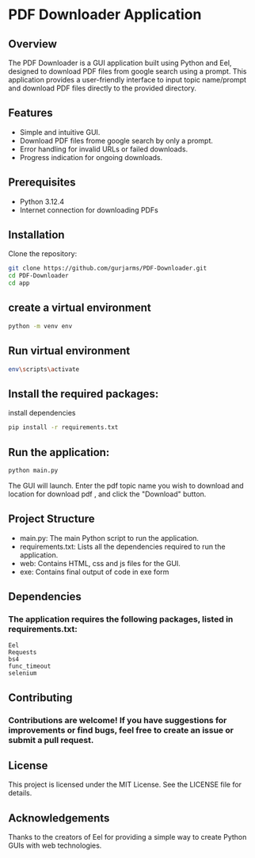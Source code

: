 # PDF Downloader Application

## Overview
The PDF Downloader is a GUI application built using Python and Eel, designed to download PDF files from google search using a prompt. This application provides a user-friendly interface to input topic name/prompt and download PDF files directly to the provided directory.

## Features
- Simple and intuitive GUI.
- Download PDF files frome google search by only a prompt.
- Error handling for invalid URLs or failed downloads.
- Progress indication for ongoing downloads.

## Prerequisites
- Python 3.12.4
- Internet connection for downloading PDFs

## Installation

Clone the repository:

```bash
git clone https://github.com/gurjarms/PDF-Downloader.git
cd PDF-Downloader
cd app
```
## create a virtual environment
```bash
python -m venv env
```
## Run virtual environment
```bash
env\scripts\activate
```

## Install the required packages:
install dependencies
```bash
pip install -r requirements.txt
```

## Run the application:

```bash
python main.py
```

The GUI will launch. Enter the pdf topic name you wish to download and location for download pdf , and click the "Download" button.

## Project Structure
- main.py: The main Python script to run the application.
- requirements.txt: Lists all the dependencies required to run the application.
- web: Contains HTML, css and js files for the GUI.
- exe: Contains final output of code in exe form

## Dependencies
### The application requires the following packages, listed in requirements.txt:
```
Eel
Requests
bs4
func_timeout
selenium
```
## Contributing
### Contributions are welcome! If you have suggestions for improvements or find bugs, feel free to create an issue or submit a pull request.

## License
This project is licensed under the MIT License. See the LICENSE file for details.

## Acknowledgements
Thanks to the creators of Eel for providing a simple way to create Python GUIs with web technologies.
